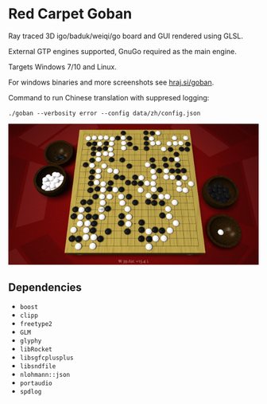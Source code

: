 # Red Carpet Goban

Ray traced 3D igo/baduk/weiqi/go board and GUI rendered using GLSL.

External GTP engines supported, GnuGo required as the main engine.

Targets Windows 7/10 and Linux.

For windows binaries and more screenshots see [hraj.si/goban](http://hraj.si/goban).

Command to run Chinese translation with suppresed logging:

```
./goban --verbosity error --config data/zh/config.json
```

![screenshot](/res/screenshot.png)

## Dependencies
* `boost`
* `clipp`
* `freetype2`
* `GLM`
* `glyphy`
* `libRocket`
* `libsgfcplusplus`
* `libsndfile`
* `nlohmann::json`
* `portaudio`
* `spdlog`
